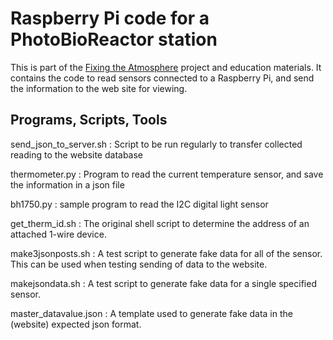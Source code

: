 # Raspberry Pi code for a PhotoBioReactor station

This is part of the [Fixing the Atmosphere](http://www.fixingtheatmosphere.com/) project and education materials.  It contains the code to read sensors connected to a Raspberry Pi, and send the information to the web site for viewing.

## Programs, Scripts, Tools

send_json_to_server.sh
: Script to be run regularly to transfer collected reading to the website database

thermometer.py
: Program to read the current temperature sensor, and save the information in a json file

bh1750.py
: sample program to read the I2C digital light sensor

get_therm_id.sh
: The original shell script to determine the address of an attached 1-wire device.

make3jsonposts.sh
: A test script to generate fake data for all of the sensor.  This can be used when testing sending of data to the website.

makejsondata.sh
: A test script to generate fake data for a single specified sensor.

master_datavalue.json
: A template used to generate fake data in the (website) expected json format.
